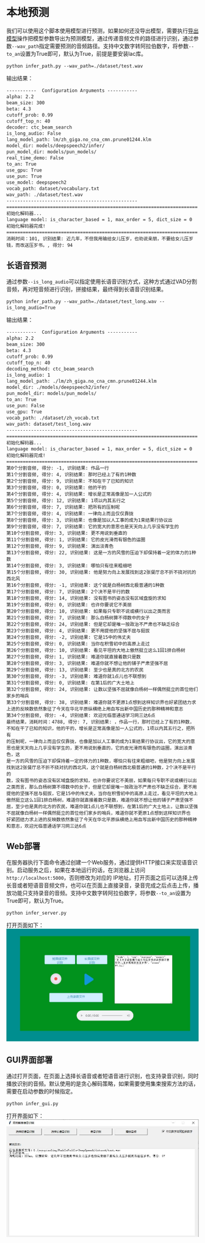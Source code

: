 # 本地预测

我们可以使用这个脚本使用模型进行预测，如果如何还没导出模型，需要执行[导出模型](./export_model.md)操作把模型参数导出为预测模型，通过传递音频文件的路径进行识别，通过参数`--wav_path`指定需要预测的音频路径。支持中文数字转阿拉伯数字，将参数`--to_an`设置为True即可，默认为True，前提是要安装lac库。
```shell script
python infer_path.py --wav_path=./dataset/test.wav
```

输出结果：
```
-----------  Configuration Arguments -----------
alpha: 2.2
beam_size: 300
beta: 4.3
cutoff_prob: 0.99
cutoff_top_n: 40
decoder: ctc_beam_search
is_long_audio: False
lang_model_path: lm/zh_giga.no_cna_cmn.prune01244.klm
model_dir: models/deepspeech2/infer/
pun_model_dir: models/pun_models/
real_time_demo: False
to_an: True
use_gpu: True
use_pun: True
use_model: deepspeech2
vocab_path: dataset/vocabulary.txt
wav_path: ./dataset/test.wav
------------------------------------------------
======================================================================
初始化解码器...
language model: is_character_based = 1, max_order = 5, dict_size = 0
初始化解码器完成!
======================================================================
消耗时间：101, 识别结果: 近几年，不但我用输给女儿压岁，也劝说亲朋，不要给女儿压岁钱，而改送压岁书。, 得分: 94
```

## 长语音预测

通过参数`--is_long_audio`可以指定使用长语音识别方式，这种方式通过VAD分割音频，再对短音频进行识别，拼接结果，最终得到长语音识别结果。
```shell script
python infer_path.py --wav_path=./dataset/test_long.wav --is_long_audio=True
```

输出结果：
```
-----------  Configuration Arguments -----------
alpha: 2.2
beam_size: 300
beta: 4.3
cutoff_prob: 0.99
cutoff_top_n: 40
decoding_method: ctc_beam_search
is_long_audio: 1
lang_model_path: ./lm/zh_giga.no_cna_cmn.prune01244.klm
model_dir: ./models/deepspeech2/infer/
pun_model_dir: models/pun_models/
to_an: True
use_pun: False
use_gpu: True
vocab_path: ./dataset/zh_vocab.txt
wav_path: dataset/test_long.wav
------------------------------------------------
======================================================================
初始化解码器...
language model: is_character_based = 1, max_order = 5, dict_size = 0
初始化解码器完成!
======================================================================
第0个分割音频, 得分: -1, 识别结果: 作品一行
第1个分割音频, 得分: 4, 识别结果: 那时已经上了有的1种数
第2个分割音频, 得分: 9, 识别结果: 不知在干了已知的知识
第3个分割音频, 得分: 0, 识别结果: 他的干的
第4个分割音频, 得分: 4, 识别结果: 增长是正常高像是加一人公式的
第5个分割音频, 得分: 12, 识别结果: 1项以内其五行之
第6个分割音频, 得分: 7, 识别结果: 把所有的压制呢
第7个分割音频, 得分: 4, 识别结果: 一律向上而且仅仅靠拢
第8个分割音频, 得分: 3, 识别结果: 也像是加以人工事的成为1束结果行协议出
第9个分割音频, 得分: 7, 识别结果: 它的宽大的意思也是天天向上几乎没有学生的
第10个分割音频, 得分: 3, 识别结果: 更不用说到垂直的
第11个分割音频, 得分: 1, 识别结果: 它的皮光滑而有银色的运圈
第12个分割音频, 得分: 9, 识别结果: 演出淡青色
第13个分割音频, 得分: 22, 识别结果: 这是一方的风雪的压迫下却保持着一定的体力的1种数
第14个分割音频, 得分: 3, 识别结果: 哪怕只有往来粗细吧
第15个分割音频, 得分: 30, 识别结果: 他是努力向上发展找到这2张餐厅总不折不挠对抗的西北风
第16个分割音频, 得分: -1, 识别结果: 这个就是白杨树西北极普通的1种数
第17个分割音频, 得分: 7, 识别结果: 2个决不是平行的数
第18个分割音频, 得分: 14, 识别结果: 没有图书的姿态没有区域盘旋的求知
第19个分割音频, 得分: 0, 识别结果: 也许你要说它不美丽
第20个分割音频, 得分: 10, 识别结果: 如果每只专职不说或横行以出之类而言
第21个分割音频, 得分: 7, 识别结果: 那么白杨树算不得数中的女子
第22个分割音频, 得分: 24, 识别结果: 但是它却是唯一按政治不严肃也不缺乏综合
第23个分割音频, 得分: 4, 识别结果: 更不用提他的坚强不屈与挺拔
第24个分割音频, 得分: -2, 识别结果: 它是15中的伟丈夫
第25个分割音频, 得分: 0, 识别结果: 当你在积雪初中的高原上走过
第26个分割音频, 得分: 10, 识别结果: 看见平坦的大地上傲然挺立这么1回1排白杨树
第27个分割音频, 得分: 1, 识别结果: 难道你就直接着数只是数
第28个分割音频, 得分: 3, 识别结果: 难道你就不想让他的铺子严肃坚强不屈
第29个分割音频, 得分: 13, 识别结果: 至少也是真的北方的农民
第30个分割音频, 得分: -3, 识别结果: 难道你就1点儿也不联想到
第31个分割音频, 得分: 0, 识别结果: 在第1后的广大土地上
第32个分割音频, 得分: 24, 识别结果: 让数以坚强不屈就像白杨树一样偶然挺立的首位他们家乡的哨兵
第33个分割音频, 得分: 38, 识别结果: 难道你就不更原1点想到这样知识界也好紧团结力求上进的反映数依然象征了今天在华北平原纵横绝上用血写出新中国历史的那种精神和意志
第34个分割音频, 得分: -4, 识别结果: 欢迎光临普通话学习网三达6点
最终结果，消耗时间：4788, 得分: 7, 识别结果: ，作品一行，那时已经上了有的1种数，不知在干了已知的知识，他的干的，增长是正常高像是加一人公式的，1项以内其五行之，把所有
的压制呢，一律向上而且仅仅靠拢，也像是加以人工事的成为1束结果行协议出，它的宽大的意思也是天天向上几乎没有学生的，更不用说到垂直的，它的皮光滑而有银色的运圈，演出淡青色，这
是一方的风雪的压迫下却保持着一定的体力的1种数，哪怕只有往来粗细吧，他是努力向上发展找到这2张餐厅总不折不挠对抗的西北风，这个就是白杨树西北极普通的1种数，2个决不是平行的
数，没有图书的姿态没有区域盘旋的求知，也许你要说它不美丽，如果每只专职不说或横行以出之类而言，那么白杨树算不得数中的女子，但是它却是唯一按政治不严肃也不缺乏综合，更不用
提他的坚强不屈与挺拔，它是15中的伟丈夫，当你在积雪初中的高原上走过，看见平坦的大地上傲然挺立这么1回1排白杨树，难道你就直接着数只是数，难道你就不想让他的铺子严肃坚强不
屈，至少也是真的北方的农民，难道你就1点儿也不联想到，在第1后的广大土地上，让数以坚强不屈就像白杨树一样偶然挺立的首位他们家乡的哨兵，难道你就不更原1点想到这样知识界也
好紧团结力求上进的反映数依然象征了今天在华北平原纵横绝上用血写出新中国历史的那种精神和意志，欢迎光临普通话学习网三达6点
```

## Web部署

在服务器执行下面命令通过创建一个Web服务，通过提供HTTP接口来实现语音识别。启动服务之后，如果在本地运行的话，在浏览器上访问`http://localhost:5000`，否则修改为对应的 IP地址。打开页面之后可以选择上传长音或者短语音音频文件，也可以在页面上直接录音，录音完成之后点击上传，播放功能只支持录音的音频。支持中文数字转阿拉伯数字，将参数`--to_an`设置为True即可，默认为True。
```shell script
python infer_server.py
```

打开页面如下：
![录音测试页面](./images/infer_server.jpg)


## GUI界面部署
通过打开页面，在页面上选择长语音或者短语音进行识别，也支持录音识别，同时播放识别的音频。默认使用的是贪心解码策略，如果需要使用集束搜索方法的话，需要在启动参数的时候指定。
```shell script
python infer_gui.py
```

打开界面如下：
![GUI界面](./images/infer_gui.jpg)
